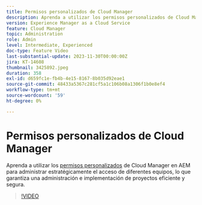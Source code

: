 ```yaml
---
title: Permisos personalizados de Cloud Manager
description: Aprenda a utilizar los permisos personalizados de Cloud Manager en AEM para administrar estratégicamente el acceso para diferentes equipos, lo que garantiza una administración e implementación de proyectos eficientes y seguras.
version: Experience Manager as a Cloud Service
feature: Cloud Manager
topic: Administration
role: Admin
level: Intermediate, Experienced
doc-type: Feature Video
last-substantial-update: 2023-11-30T00:00:00Z
jira: KT-14608
thumbnail: 3425892.jpeg
duration: 358
exl-id: d659fc1e-fb4b-4e15-8167-8b035d92eae1
source-git-commit: 48433a5367c281cf5a1c106b08a1306f1b0e8ef4
workflow-type: tm+mt
source-wordcount: '59'
ht-degree: 0%

---
```


# Permisos personalizados de Cloud Manager

Aprenda a utilizar los [permisos personalizados](https://experienceleague.adobe.com/docs/experience-manager-cloud-manager/content/requirements/custom-permissions.html?lang=es) de Cloud Manager en AEM para administrar estratégicamente el acceso de diferentes equipos, lo que garantiza una administración e implementación de proyectos eficiente y segura.

>[!VIDEO](https://video.tv.adobe.com/v/3449807/?learn=on&captions=spa)

